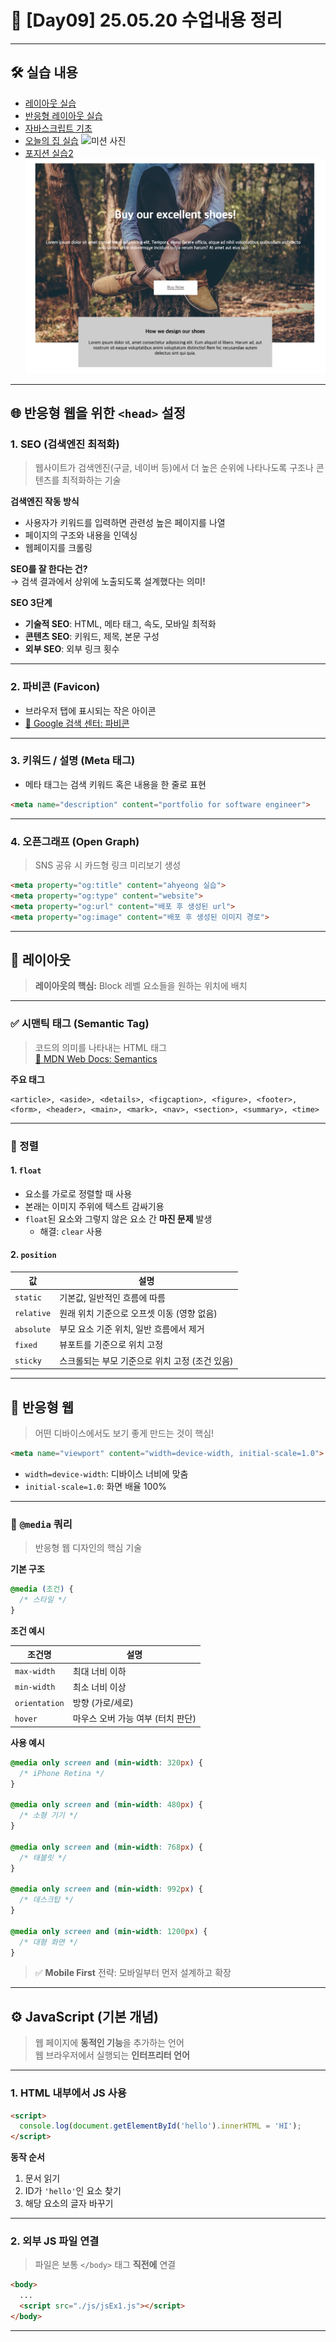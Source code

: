 
# 📘 [Day09] 25.05.20 수업내용 정리

---

## 🛠️ 실습 내용

- [레이아웃 실습](layoutEx1.html)  
- [반응형 레이아웃 실습](layoutEx2.html)
- [자바스크립트 기초](jsEx1.html)
- [오늘의 집 실습](positionEx1.html)
![미션 사진](./img/오늘의집.gif)
- [포지션 실습2](test.html)
![미션 사진](./img/완료화면사진2.png)


---

## 🌐 반응형 웹을 위한 `<head>` 설정

### 1. SEO (검색엔진 최적화)

> 웹사이트가 검색엔진(구글, 네이버 등)에서 더 높은 순위에 나타나도록 구조나 콘텐츠를 최적화하는 기술

**검색엔진 작동 방식**
- 사용자가 키워드를 입력하면 관련성 높은 페이지를 나열
- 페이지의 구조와 내용을 인덱싱
- 웹페이지를 크롤링

**SEO를 잘 한다는 건?**  
→ 검색 결과에서 상위에 노출되도록 설계했다는 의미!

**SEO 3단계**
- **기술적 SEO**: HTML, 메타 태그, 속도, 모바일 최적화
- **콘텐츠 SEO**: 키워드, 제목, 본문 구성
- **외부 SEO**: 외부 링크 횟수

---

### 2. 파비콘 (Favicon)

- 브라우저 탭에 표시되는 작은 아이콘  
- [🔗 Google 검색 센터: 파비콘](https://developers.google.com/search/docs/appearance/favicon-in-search?hl=ko)

---

### 3. 키워드 / 설명 (Meta 태그)

- 메타 태그는 검색 키워드 혹은 내용을 한 줄로 표현  
```html
<meta name="description" content="portfolio for software engineer">
```

---

### 4. 오픈그래프 (Open Graph)

> SNS 공유 시 카드형 링크 미리보기 생성

```html
<meta property="og:title" content="ahyeong 실습">
<meta property="og:type" content="website">
<meta property="og:url" content="배포 후 생성된 url">
<meta property="og:image" content="배포 후 생성된 이미지 경로">
```

---

## 📐 레이아웃

> **레이아웃의 핵심:** Block 레벨 요소들을 원하는 위치에 배치

---

### ✅ 시맨틱 태그 (Semantic Tag)

> 코드의 의미를 나타내는 HTML 태그  
> [🔗 MDN Web Docs: Semantics](https://developer.mozilla.org/ko/docs/Glossary/Semantics)

**주요 태그**
```
<article>, <aside>, <details>, <figcaption>, <figure>, <footer>, 
<form>, <header>, <main>, <mark>, <nav>, <section>, <summary>, <time>
```

---

### 🧭 정렬

#### 1. `float`
- 요소를 가로로 정렬할 때 사용
- 본래는 이미지 주위에 텍스트 감싸기용
- `float`된 요소와 그렇지 않은 요소 간 **마진 문제** 발생
  - 해결: `clear` 사용

#### 2. `position`

| 값 | 설명 |
|--|--|
| `static` | 기본값, 일반적인 흐름에 따름 |
| `relative` | 원래 위치 기준으로 오프셋 이동 (영향 없음) |
| `absolute` | 부모 요소 기준 위치, 일반 흐름에서 제거 |
| `fixed` | 뷰포트를 기준으로 위치 고정 |
| `sticky` | 스크롤되는 부모 기준으로 위치 고정 (조건 있음) |

---

## 📱 반응형 웹

> 어떤 디바이스에서도 보기 좋게 만드는 것이 핵심!

```html
<meta name="viewport" content="width=device-width, initial-scale=1.0">
```

- `width=device-width`: 디바이스 너비에 맞춤  
- `initial-scale=1.0`: 화면 배율 100%

---

### 🎯 `@media` 쿼리

> 반응형 웹 디자인의 핵심 기술

**기본 구조**
```css
@media (조건) {
  /* 스타일 */
}
```

**조건 예시**

| 조건명 | 설명 |
|--------|------|
| `max-width` | 최대 너비 이하 |
| `min-width` | 최소 너비 이상 |
| `orientation` | 방향 (가로/세로) |
| `hover` | 마우스 오버 가능 여부 (터치 판단) |

**사용 예시**
```css
@media only screen and (min-width: 320px) {
  /* iPhone Retina */
}

@media only screen and (min-width: 480px) {
  /* 소형 기기 */
}

@media only screen and (min-width: 768px) {
  /* 태블릿 */
}

@media only screen and (min-width: 992px) {
  /* 데스크탑 */
}

@media only screen and (min-width: 1200px) {
  /* 대형 화면 */
}
```

> ✅ **Mobile First** 전략: 모바일부터 먼저 설계하고 확장

---

## ⚙️ JavaScript (기본 개념)

> 웹 페이지에 **동적인 기능**을 추가하는 언어  
> 웹 브라우저에서 실행되는 **인터프리터 언어**

---

### 1. HTML 내부에서 JS 사용

```html
<script>
  console.log(document.getElementById('hello').innerHTML = 'HI');
</script>
```

**동작 순서**
1. 문서 읽기
2. ID가 `'hello'`인 요소 찾기
3. 해당 요소의 글자 바꾸기

---

### 2. 외부 JS 파일 연결

> 파일은 보통 `</body>` 태그 **직전에** 연결

```html
<body>
  ...
  <script src="./js/jsEx1.js"></script>
</body>
```

---
